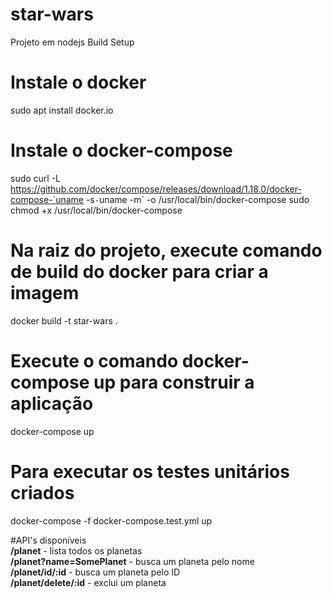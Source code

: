 # star-wars
Projeto em nodejs
Build Setup
# Instale o docker
sudo apt install docker.io

# Instale o docker-compose
sudo curl -L https://github.com/docker/compose/releases/download/1.18.0/docker-compose-`uname -s`-`uname -m` -o /usr/local/bin/docker-compose
sudo chmod +x /usr/local/bin/docker-compose

# Na raiz do projeto, execute comando de build do docker para criar a imagem 
docker build -t star-wars .

# Execute o comando docker-compose up para construir a aplicação
docker-compose up

# Para executar os testes unitários criados
docker-compose -f docker-compose.test.yml up

#API's disponíveis
<br>
<b>/planet</b> - lista todos os planetas
<br>
<b>/planet?name=SomePlanet</b> - busca um planeta pelo nome
<br>
<b>/planet/id/:id</b> - busca um planeta pelo ID
<br>
<b>/planet/delete/:id</b> - exclui um planeta